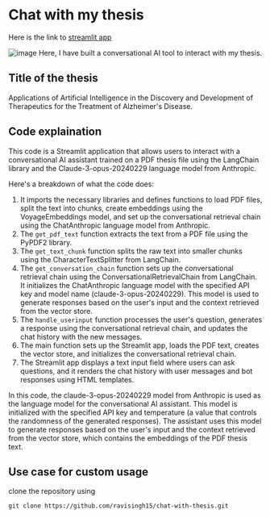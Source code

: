 # Chat with my thesis
Here is the link to [streamlit app](https://chat-with-thesis.streamlit.app/)

![image](https://github.com/ravisingh15/chat-with-thesis/assets/60500638/a2d139f0-5dcb-4e7a-9bde-417804cc3608)
Here, I have built a conversational AI tool to interact with my thesis.

## Title of the thesis
Applications of Artificial Intelligence in the Discovery and Development of Therapeutics for the Treatment of Alzheimer's Disease.

## Code explaination
This code is a Streamlit application that allows users to interact with a conversational AI assistant trained on a PDF thesis file using the LangChain library and the Claude-3-opus-20240229 language model from Anthropic.

Here's a breakdown of what the code does:

1. It imports the necessary libraries and defines functions to load PDF files, split the text into chunks, create embeddings using the VoyageEmbeddings model, and set up the conversational retrieval chain using the ChatAnthropic language model from Anthropic.
2. The ```get_pdf_text``` function extracts the text from a PDF file using the PyPDF2 library.
3. The ```get_text_chunk``` function splits the raw text into smaller chunks using the CharacterTextSplitter from LangChain.
4. The ```get_conversation_chain``` function sets up the conversational retrieval chain using the ConversationalRetrievalChain from LangChain. It initializes the ChatAnthropic language model with the specified API key and model name (claude-3-opus-20240229). This model is used to generate responses based on the user's input and the context retrieved from the vector store.
5. The ```handle_userinput``` function processes the user's question, generates a response using the conversational retrieval chain, and updates the chat history with the new messages.
6. The main function sets up the Streamlit app, loads the PDF text, creates the vector store, and initializes the conversational retrieval chain.
7. The Streamlit app displays a text input field where users can ask questions, and it renders the chat history with user messages and bot responses using HTML templates.

In this code, the claude-3-opus-20240229 model from Anthropic is used as the language model for the conversational AI assistant. This model is initialized with the specified API key and temperature (a value that controls the randomness of the generated responses). The assistant uses this model to generate responses based on the user's input and the context retrieved from the vector store, which contains the embeddings of the PDF thesis text.

## Use case for custom usage
clone the repository using
```
git clone https://github.com/ravisingh15/chat-with-thesis.git
```
